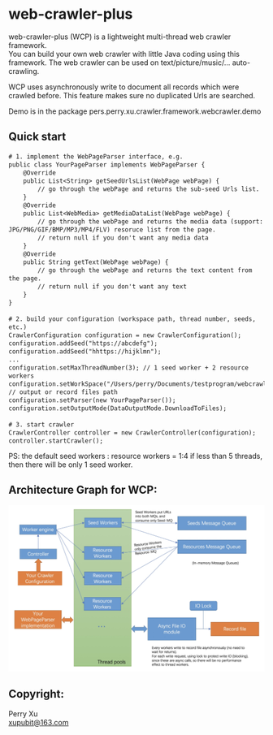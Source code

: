 # web-crawler-plus
web-crawler-plus (WCP) is a lightweight multi-thread web crawler framework.  
You can build your own web crawler with little Java coding using this framework. 
The web crawler can be used on text/picture/music/... auto-crawling.  

WCP uses asynchronously write to document all records which were crawled before. This feature makes sure no duplicated Urls are searched.
  
Demo is in the package pers.perry.xu.crawler.framework.webcrawler.demo

## Quick start
```
# 1. implement the WebPageParser interface, e.g.
public class YourPageParser implements WebPageParser {
    @Override
	public List<String> getSeedUrlsList(WebPage webPage) {
        // go through the webPage and returns the sub-seed Urls list.
    }
    @Override
	public List<WebMedia> getMediaDataList(WebPage webPage) {
        // go through the webPage and returns the media data (support: JPG/PNG/GIF/BMP/MP3/MP4/FLV) resoruce list from the page.
        // return null if you don't want any media data
    }
    @Override
	public String getText(WebPage webPage) {
        // go through the webPage and returns the text content from the page.
        // return null if you don't want any text
    }
}

# 2. build your configuration (workspace path, thread number, seeds, etc.)
CrawlerConfiguration configuration = new CrawlerConfiguration();
configuration.addSeed("https://abcdefg");
configuration.addSeed("hhttps://hijklmn");
...
configuration.setMaxThreadNumber(3); // 1 seed worker + 2 resource workers
configuration.setWorkSpace("/Users/perry/Documents/testprogram/webcrawler/"); // output or record files path
configuration.setParser(new YourPageParser());
configuration.setOutputMode(DataOutputMode.DownloadToFiles);

# 3. start crawler
CrawlerController controller = new CrawlerController(configuration);
controller.startCrawler();

```
PS: the default seed workers : resource workers = 1:4
if less than 5 threads, then there will be only 1 seed worker.
## Architecture Graph for WCP: 
![Architecture Graph for WCP](./src/resources/wcp_graph.jpg)

## Copyright:  
Perry Xu  
xupubit@163.com
